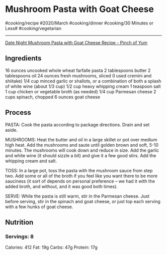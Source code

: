 #  Mushroom Pasta with Goat Cheese
#cooking/recipe #2020/March #cooking/dinner #cooking/30 Minutes or Less# #cooking/vegetarian
- - - -
[Date Night Mushroom Pasta with Goat Cheese Recipe - Pinch of Yum](https://pinchofyum.com/date-night-mushroom-pasta-with-goat-cheese#tasty-recipes-40695)

## Ingredients
16 ounces uncooked whole wheat farfalle pasta
2 tablespoons butter
2 tablespoons oil
24 ounces fresh mushrooms, sliced (I used cremini and shiitake)
1/4 cup minced garlic or shallots, or a combination of both
a splash of white wine (about 1/3 cup)
1/2 cup heavy whipping cream
1 teaspoon salt
1 cup chicken or vegetable broth (as needed)
1/4 cup Parmesan cheese
2 cups spinach, chopped
6 ounces goat cheese

## Process
PASTA: Cook the pasta according to package directions. Drain and set aside.

MUSHROOMS: Heat the butter and oil in a large skillet or pot over medium high heat. Add the mushrooms and saute until golden brown and soft, 5-10 minutes. The mushrooms will cook down and reduce in size. Add the garlic and white wine (it should sizzle a bit) and give it a few good stirs. Add the whipping cream and salt.

TOSS: In a large pot, toss the pasta with the mushroom sauce from step two. Add some or all of the broth if you feel like you want there to be more sauciness (it sort of depends on personal preference – we had it with the added broth, and without, and it was good both times).

SERVE: While the pasta is still warm, stir in the Parmesan cheese. Just before serving, stir in the spinach and goat cheese, or just top each serving with a few hunks of goat cheese.

## Nutrition
### Servings: 8
Calories: 412
Fat: 19g
Carbs: 47g
Protein: 17g
